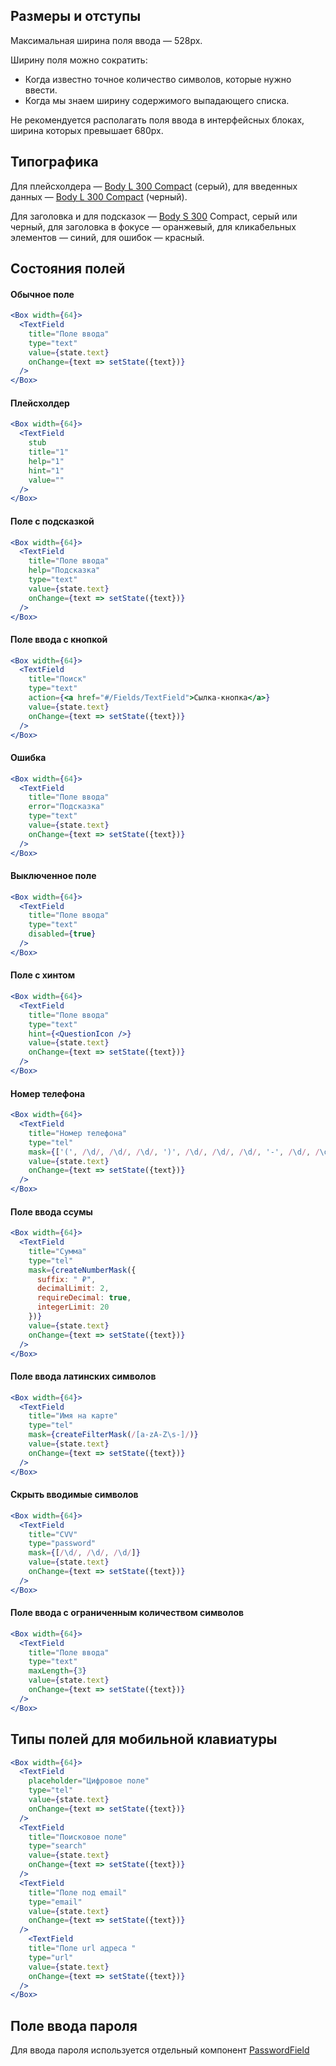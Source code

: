 ## Размеры и отступы

Максимальная ширина поля ввода — 528px.

Ширину поля можно сократить:
- Когда известно точное количество символов, которые нужно ввести.
- Когда мы знаем ширину содержимого выпадающего списка.

Не рекомендуется располагать поля ввода в интерфейсных блоках, ширина которых превышает 680px.

## Типографика

Для плейсхолдера — [Body L 300 Compact](#/Компоненты/Heading) (серый), для введенных данных — [Body L 300 Compact]() (черный).

Для заголовка и для подсказок — [Body S 300]() Compact, серый или черный, для заголовка в фокусе — оранжевый, для кликабельных элементов — синий, для ошибок — красный.

## Состояния полей

#### Обычное поле

```jsx
<Box width={64}>
  <TextField
    title="Поле ввода"
    type="text"
    value={state.text}
    onChange={text => setState({text})}
  />
</Box>
```

#### Плейсхолдер

```jsx
<Box width={64}>
  <TextField
    stub
    title="1"
    help="1"
    hint="1"
    value=""
  />
</Box>
```

#### Поле с подсказкой

```jsx
<Box width={64}>
  <TextField
    title="Поле ввода"
    help="Подсказка"
    type="text"
    value={state.text}
    onChange={text => setState({text})}
  />
</Box>
```

#### Поле ввода с кнопкой

```jsx
<Box width={64}>
  <TextField
    title="Поиск"
    type="text"
    action={<a href="#/Fields/TextField">Сылка-кнопка</a>}
    value={state.text}
    onChange={text => setState({text})}
  />
</Box>
```

#### Ошибка

```jsx
<Box width={64}>
  <TextField
    title="Поле ввода"
    error="Подсказка"
    type="text"
    value={state.text}
    onChange={text => setState({text})}
  />
</Box>
```

#### Выключенное поле

```jsx
<Box width={64}>
  <TextField
    title="Поле ввода"
    type="text"
    disabled={true}
  />
</Box>
```

#### Поле с хинтом

```jsx
<Box width={64}>
  <TextField
    title="Поле ввода"
    type="text"
    hint={<QuestionIcon />}
    value={state.text}
    onChange={text => setState({text})}
  />
</Box>
```

#### Номер телефона

```jsx
<Box width={64}>
  <TextField
    title="Номер телефона"
    type="tel"
    mask={['(', /\d/, /\d/, /\d/, ')', /\d/, /\d/, /\d/, '-', /\d/, /\d/, '-', /\d/, /\d/]}
    value={state.text}
    onChange={text => setState({text})}
  />
</Box>
```

#### Поле ввода ссумы

```jsx
<Box width={64}>
  <TextField
    title="Сумма"
    type="tel"
    mask={createNumberMask({
      suffix: " ₽",
      decimalLimit: 2,
      requireDecimal: true,
      integerLimit: 20
    })}
    value={state.text}
    onChange={text => setState({text})}
  />
</Box>
```

#### Поле ввода латинских символов

```jsx
<Box width={64}>
  <TextField
    title="Имя на карте"
    type="tel"
    mask={createFilterMask(/[a-zA-Z\s-]/)}
    value={state.text}
    onChange={text => setState({text})}
  />
</Box>
```

#### Скрыть вводимые символов

```jsx
<Box width={64}>
  <TextField
    title="CVV"
    type="password"
    mask={[/\d/, /\d/, /\d/]}
    value={state.text}
    onChange={text => setState({text})}
  />
</Box>
```

#### Поле ввода с ограниченным количеством символов

```jsx
<Box width={64}>
  <TextField
    title="Поле ввода"
    type="text"
    maxLength={3}
    value={state.text}
    onChange={text => setState({text})}
  />
</Box>
```

## Типы полей для мобильной клавиатуры

```jsx
<Box width={64}>
  <TextField
    placeholder="Цифровое поле"
    type="tel"
    value={state.text}
    onChange={text => setState({text})}
  />
  <TextField
    title="Поисковое поле"
    type="search"
    value={state.text}
    onChange={text => setState({text})}
  />
  <TextField
    title="Поле под email"
    type="email"
    value={state.text}
    onChange={text => setState({text})}
  />
    <TextField
    title="Поле url адреса "
    type="url"
    value={state.text}
    onChange={text => setState({text})}
  />
</Box>
```
## Поле ввода пароля

Для ввода пароля используется отдельный компонент [PasswordField](#/Компоненты/PasswordField)
